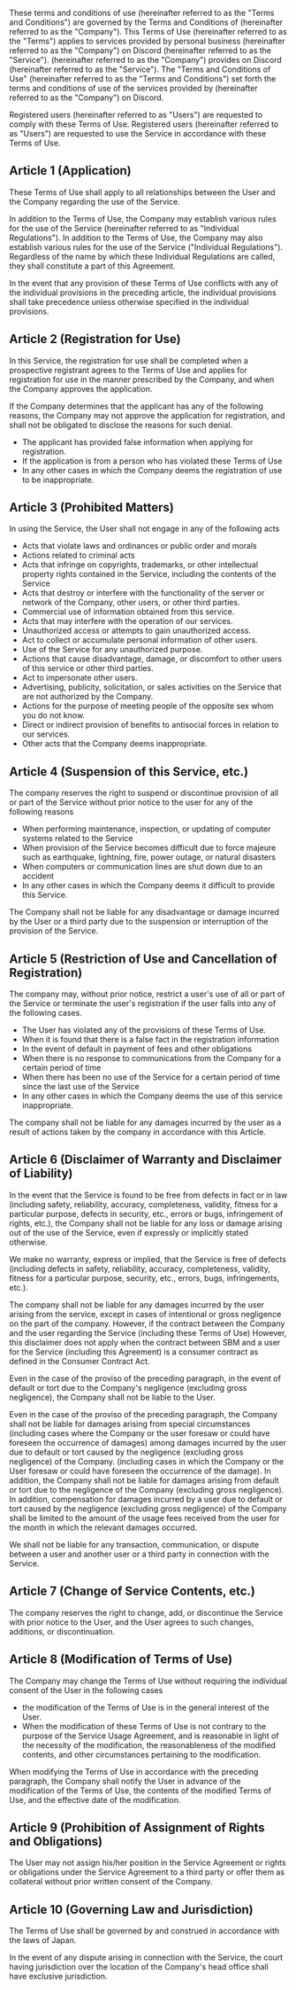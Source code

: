 <p>These terms and conditions of use (hereinafter referred to as the "Terms and Conditions") are governed by the Terms and Conditions of  (hereinafter referred to as the "Company"). This Terms of Use (hereinafter referred to as the "Terms") applies to services provided by personal business (hereinafter referred to as the "Company") on Discord (hereinafter referred to as the "Service"). (hereinafter referred to as the "Company") provides on Discord (hereinafter referred to as the "Service"). The "Terms and Conditions of Use" (hereinafter referred to as the "Terms and Conditions") set forth the terms and conditions of use of the services provided by  (hereinafter referred to as the "Company") on Discord.<p>
<p>Registered users (hereinafter referred to as "Users") are requested to comply with these Terms of Use. Registered users (hereinafter referred to as "Users") are requested to use the Service in accordance with these Terms of Use.</p>

## Article 1 (Application)
<p>These Terms of Use shall apply to all relationships between the User and the Company regarding the use of the Service.</p>
<p>In addition to the Terms of Use, the Company may establish various rules for the use of the Service (hereinafter referred to as "Individual Regulations"). In addition to the Terms of Use, the Company may also establish various rules for the use of the Service ("Individual Regulations"). Regardless of the name by which these Individual Regulations are called, they shall constitute a part of this Agreement.</p>
<p>In the event that any provision of these Terms of Use conflicts with any of the individual provisions in the preceding article, the individual provisions shall take precedence unless otherwise specified in the individual provisions.</p>

## Article 2 (Registration for Use)
<p>In this Service, the registration for use shall be completed when a prospective registrant agrees to the Terms of Use and applies for registration for use in the manner prescribed by the Company, and when the Company approves the application.</p>
<p>If the Company determines that the applicant has any of the following reasons, the Company may not approve the application for registration, and shall not be obligated to disclose the reasons for such denial.</p>

* The applicant has provided false information when applying for registration.
* If the application is from a person who has violated these Terms of Use
* In any other cases in which the Company deems the registration of use to be inappropriate.

## Article 3 (Prohibited Matters)
In using the Service, the User shall not engage in any of the following acts

* Acts that violate laws and ordinances or public order and morals
* Actions related to criminal acts
* Acts that infringe on copyrights, trademarks, or other intellectual property rights contained in the Service, including the contents of the Service
* Acts that destroy or interfere with the functionality of the server or network of the Company, other users, or other third parties.
* Commercial use of information obtained from this service.
* Acts that may interfere with the operation of our services.
* Unauthorized access or attempts to gain unauthorized access.
* Act to collect or accumulate personal information of other users.
* Use of the Service for any unauthorized purpose.
* Actions that cause disadvantage, damage, or discomfort to other users of this service or other third parties.
* Act to impersonate other users.
* Advertising, publicity, solicitation, or sales activities on the Service that are not authorized by the Company.
* Actions for the purpose of meeting people of the opposite sex whom you do not know.
* Direct or indirect provision of benefits to antisocial forces in relation to our services.
* Other acts that the Company deems inappropriate.

## Article 4 (Suspension of this Service, etc.)
The company reserves the right to suspend or discontinue provision of all or part of the Service without prior notice to the user for any of the following reasons
* When performing maintenance, inspection, or updating of computer systems related to the Service
* When provision of the Service becomes difficult due to force majeure such as earthquake, lightning, fire, power outage, or natural disasters
* When computers or communication lines are shut down due to an accident
* In any other cases in which the Company deems it difficult to provide this Service.

The Company shall not be liable for any disadvantage or damage incurred by the User or a third party due to the suspension or interruption of the provision of the Service.

## Article 5 (Restriction of Use and Cancellation of Registration)
The company may, without prior notice, restrict a user's use of all or part of the Service or terminate the user's registration if the user falls into any of the following cases.
* The User has violated any of the provisions of these Terms of Use.
* When it is found that there is a false fact in the registration information
* In the event of default in payment of fees and other obligations
* When there is no response to communications from the Company for a certain period of time
* When there has been no use of the Service for a certain period of time since the last use of the Service
* In any other cases in which the Company deems the use of this service inappropriate.

The company shall not be liable for any damages incurred by the user as a result of actions taken by the company in accordance with this Article.

## Article 6 (Disclaimer of Warranty and Disclaimer of Liability)
<p>In the event that the Service is found to be free from defects in fact or in law (including safety, reliability, accuracy, completeness, validity, fitness for a particular purpose, defects in security, etc., errors or bugs, infringement of rights, etc.), the Company shall not be liable for any loss or damage arising out of the use of the Service, even if expressly or implicitly stated otherwise.</p>
<p>We make no warranty, express or implied, that the Service is free of defects (including defects in safety, reliability, accuracy, completeness, validity, fitness for a particular purpose, security, etc., errors, bugs, infringements, etc.).</p>
<p>The company shall not be liable for any damages incurred by the user arising from the service, except in cases of intentional or gross negligence on the part of the company. However, if the contract between the Company and the user regarding the Service (including these Terms of Use) However, this disclaimer does not apply when the contract between SBM and a user for the Service (including this Agreement) is a consumer contract as defined in the Consumer Contract Act.</p>
<p>Even in the case of the proviso of the preceding paragraph, in the event of default or tort due to the Company's negligence (excluding gross negligence), the Company shall not be liable to the User. </p>
<p>Even in the case of the proviso of the preceding paragraph, the Company shall not be liable for damages arising from special circumstances (including cases where the Company or the user foresaw or could have foreseen the occurrence of damages) among damages incurred by the user due to default or tort caused by the negligence (excluding gross negligence) of the Company. (including cases in which the Company or the User foresaw or could have foreseen the occurrence of the damage). In addition, the Company shall not be liable for damages arising from default or tort due to the negligence of the Company (excluding gross negligence). In addition, compensation for damages incurred by a user due to default or tort caused by the negligence (excluding gross negligence) of the Company shall be limited to the amount of the usage fees received from the user for the month in which the relevant damages occurred.</p>
<p>We shall not be liable for any transaction, communication, or dispute between a user and another user or a third party in connection with the Service.</p>

## Article 7 (Change of Service Contents, etc.)
The company reserves the right to change, add, or discontinue the Service with prior notice to the User, and the User agrees to such changes, additions, or discontinuation.

## Article 8 (Modification of Terms of Use)
The Company may change the Terms of Use without requiring the individual consent of the User in the following cases

* the modification of the Terms of Use is in the general interest of the User.
* When the modification of these Terms of Use is not contrary to the purpose of the Service Usage Agreement, and is reasonable in light of the necessity of the modification, the reasonableness of the modified contents, and other circumstances pertaining to the modification.

When modifying the Terms of Use in accordance with the preceding paragraph, the Company shall notify the User in advance of the modification of the Terms of Use, the contents of the modified Terms of Use, and the effective date of the modification.

## Article 9 (Prohibition of Assignment of Rights and Obligations)
The User may not assign his/her position in the Service Agreement or rights or obligations under the Service Agreement to a third party or offer them as collateral without prior written consent of the Company.

## Article 10 (Governing Law and Jurisdiction)
<p>The Terms of Use shall be governed by and construed in accordance with the laws of Japan.</p>
<p>In the event of any dispute arising in connection with the Service, the court having jurisdiction over the location of the Company's head office shall have exclusive jurisdiction.</p>
